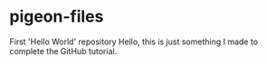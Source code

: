 # pigeon-files
First 'Hello World' repository 
Hello, this is just something I made to complete the GitHub tutorial.

